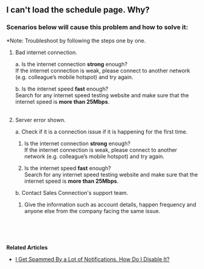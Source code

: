 ## I can't load the schedule page. Why?

### Scenarios below will cause this problem and how to solve it:
*Note: Troubleshoot by following the steps one by one.<br>
  1. Bad internet connection.<br>

     a. Is the internet connection **strong** enough?<br>
        If the internet connection is weak, please connect to another network (e.g. colleague’s mobile hotspot) and try again.<br>

     b. Is the internet speed **fast** enough?<br>
        Search for any internet speed testing website and make sure that the internet speed is **more than 25Mbps**.<br><br>
  
  2. Server error shown.<br>

     a. Check if it is a connection issue if it is happening for the first time.<br>
        1. Is the internet connection **strong** enough?<br>
           If the internet connection is weak, please connect to another network (e.g. colleague’s mobile hotspot) and try again.<br>

        2. Is the internet speed **fast** enough?<br>
           Search for any internet speed testing website and make sure that the internet speed is **more than 25Mbps**.<br>
     
     b. Contact Sales Connection's support team.<br>
        1. Give the information such as account details, happen frequency and anyone else from the company facing the same issue.<br>

<br><br><br>

**Related Articles**<br>
- [I Get Spammed By a Lot of Notifications. How Do I Disable It?](Disable_Notification.md)
